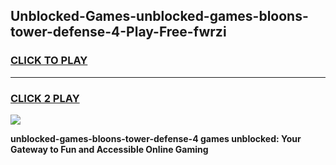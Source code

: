 
## Unblocked-Games-unblocked-games-bloons-tower-defense-4-Play-Free-fwrzi
<h3>
<a href="https://premium76.site?title=unblocked-games-bloons-tower-defense-4&ref=19M">CLICK TO PLAY</a></h3>
<hr>

<h3>
<a href="https://premium76.site?title=unblocked-games-bloons-tower-defense-4&ref=19M">CLICK 2 PLAY</a>
  
</h3>

<a href="https://premium76.site?title=unblocked-games-bloons-tower-defense-4&ref=19M"><img src="https://clearcache.store/games.png"></a>


**unblocked-games-bloons-tower-defense-4 games unblocked: Your Gateway to Fun and Accessible Online Gaming**
